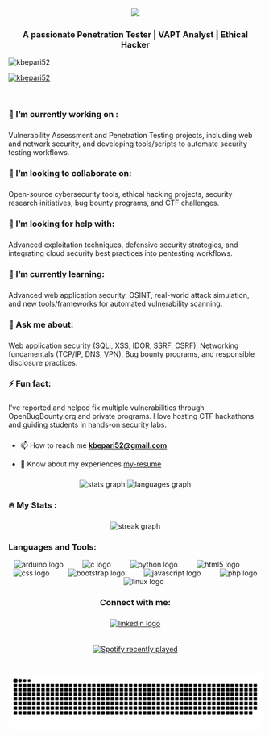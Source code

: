 <div align="center">
  <img height="200" src="https://i.ibb.co/PvhqgShh/github-header-banner.png"  />
</div>

<h3 align="center">A passionate Penetration Tester | VAPT Analyst | Ethical Hacker</h3>

<p align="left"> <img src="https://komarev.com/ghpvc/?username=kbepari52&label=Profile%20views&color=0e75b6&style=flat" alt="kbepari52" /> </p>

<p align="left"> <a href="https://github.com/ryo-ma/github-profile-trophy"><img src="https://github-profile-trophy.vercel.app/?username=kbepari52" alt="kbepari52" /></a> </p>

<br clear="both">

<h3 align="left">🔭 I’m currently working on :</h3>

###

<p align="left">Vulnerability Assessment and Penetration Testing projects, including web and network security, and developing tools/scripts to automate security testing workflows.</p>

###

<h3 align="left">👯 I’m looking to collaborate on:</h3>

###

<p align="left">Open-source cybersecurity tools, ethical hacking projects, security research initiatives, bug bounty programs, and CTF challenges.</p>

###

<h3 align="left">🤝 I’m looking for help with:</h3>

###

<p align="left">Advanced exploitation techniques, defensive security strategies, and integrating cloud security best practices into pentesting workflows.</p>

###

<h3 align="left">🌱 I’m currently learning:</h3>

###

<p align="left">Advanced web application security, OSINT, real-world attack simulation, and new tools/frameworks for automated vulnerability scanning.</p>

###

<h3 align="left">💬 Ask me about:</h3>

###

<p align="left">Web application security (SQLi, XSS, IDOR, SSRF, CSRF), Networking fundamentals (TCP/IP, DNS, VPN), Bug bounty programs, and responsible disclosure practices.</p>

###

<h3 align="left">⚡ Fun fact:</h3>

###

<p align="left">I’ve reported and helped fix multiple vulnerabilities through OpenBugBounty.org and private programs. I love hosting CTF hackathons and guiding students in hands-on security labs.</p>

###

- 📫 How to reach me **kbepari52@gmail.com**

- 📄 Know about my experiences [my-resume](https://krishanu-bepari-resume.tiiny.site)

###

<div align="center">
  <img src="https://github-readme-stats.vercel.app/api?username=maurodesouza&hide_title=false&hide_rank=false&show_icons=true&include_all_commits=true&count_private=true&disable_animations=false&theme=dracula&locale=en&hide_border=false" height="150" alt="stats graph"  />
  <img src="https://github-readme-stats.vercel.app/api/top-langs?username=maurodesouza&locale=en&hide_title=false&layout=compact&card_width=320&langs_count=5&theme=dracula&hide_border=false" height="150" alt="languages graph"  />
</div>

###
<h3 align="left">🔥   My Stats :</h3>

###

<div align="center">
  <img src="https://streak-stats.demolab.com?user=maurodesouza&locale=en&mode=daily&theme=dark&hide_border=false&border_radius=5&order=3" height="220" alt="streak graph"  />
</div>

<h3 align="left">Languages and Tools:</h3>
<div align="center">
  <img src="https://cdn.jsdelivr.net/gh/devicons/devicon/icons/arduino/arduino-original.svg" height="55" alt="arduino logo"  />
  <img width="30" />
  <img src="https://cdn.simpleicons.org/c/A8B9CC" height="55" alt="c logo"  />
  <img width="30" />
  <img src="https://cdn.simpleicons.org/python/3776AB" height="55" alt="python logo"  />
  <img width="30" />
  <img src="https://cdn.simpleicons.org/html5/E34F26" height="55" alt="html5 logo"  />
  <img width="30" />
  <img src="https://skillicons.dev/icons?i=css" height="55" alt="css logo"  />
  <img width="30" />
  <img src="https://cdn.simpleicons.org/bootstrap/7952B3" height="55" alt="bootstrap logo"  />
  <img width="30" />
  <img src="https://cdn.simpleicons.org/javascript/F7DF1E" height="55" alt="javascript logo"  />
  <img width="30" />
  <img src="https://cdn.simpleicons.org/php/777BB4" height="55" alt="php logo"  />
  <img width="30" />
  <img src="https://cdn.jsdelivr.net/gh/devicons/devicon/icons/linux/linux-original.svg" height="55" alt="linux logo"  />
</div>

###

<h3 align="center">Connect with me:</h3>

###

<div align="center">
  <a href="https://linkedin.com/in/krishanu52" target="_blank">
    <img src="https://img.shields.io/static/v1?message=LinkedIn&logo=linkedin&label=&color=0077B5&logoColor=white&labelColor=&style=for-the-badge" height="40" alt="linkedin logo"  />
  </a>
</div>


<br clear="both">
<br clear="both">
<div align="center">
  <a href="https://open.spotify.com/user/kfy2lqwfc39eib8ji4a81yc8a">
    <img src="https://spotify-recently-played-readme.vercel.app/api?user=kfy2lqwfc39eib8ji4a81yc8a&count=5&unique=true" alt="Spotify recently played"  />
  </a>
</div>

###

###

<br clear="both">

<img src="https://raw.githubusercontent.com/platane/snk/output/github-contribution-grid-snake-dark.svg" alt="Snake animation" />

###
